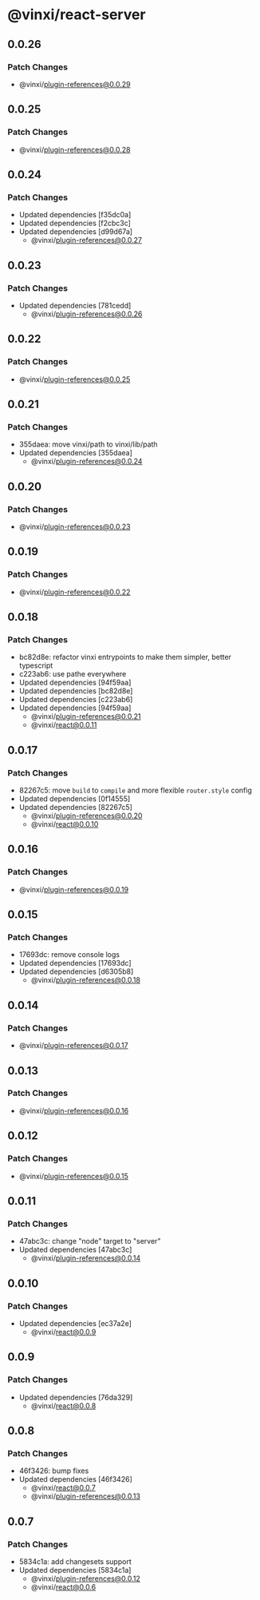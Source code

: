 # @vinxi/react-server

## 0.0.26

### Patch Changes

- @vinxi/plugin-references@0.0.29

## 0.0.25

### Patch Changes

- @vinxi/plugin-references@0.0.28

## 0.0.24

### Patch Changes

- Updated dependencies [f35dc0a]
- Updated dependencies [f2cbc3c]
- Updated dependencies [d99d67a]
  - @vinxi/plugin-references@0.0.27

## 0.0.23

### Patch Changes

- Updated dependencies [781cedd]
  - @vinxi/plugin-references@0.0.26

## 0.0.22

### Patch Changes

- @vinxi/plugin-references@0.0.25

## 0.0.21

### Patch Changes

- 355daea: move vinxi/path to vinxi/lib/path
- Updated dependencies [355daea]
  - @vinxi/plugin-references@0.0.24

## 0.0.20

### Patch Changes

- @vinxi/plugin-references@0.0.23

## 0.0.19

### Patch Changes

- @vinxi/plugin-references@0.0.22

## 0.0.18

### Patch Changes

- bc82d8e: refactor vinxi entrypoints to make them simpler, better typescript
- c223ab6: use pathe everywhere
- Updated dependencies [94f59aa]
- Updated dependencies [bc82d8e]
- Updated dependencies [c223ab6]
- Updated dependencies [94f59aa]
  - @vinxi/plugin-references@0.0.21
  - @vinxi/react@0.0.11

## 0.0.17

### Patch Changes

- 82267c5: move `build` to `compile` and more flexible `router.style` config
- Updated dependencies [0f14555]
- Updated dependencies [82267c5]
  - @vinxi/plugin-references@0.0.20
  - @vinxi/react@0.0.10

## 0.0.16

### Patch Changes

- @vinxi/plugin-references@0.0.19

## 0.0.15

### Patch Changes

- 17693dc: remove console logs
- Updated dependencies [17693dc]
- Updated dependencies [d6305b8]
  - @vinxi/plugin-references@0.0.18

## 0.0.14

### Patch Changes

- @vinxi/plugin-references@0.0.17

## 0.0.13

### Patch Changes

- @vinxi/plugin-references@0.0.16

## 0.0.12

### Patch Changes

- @vinxi/plugin-references@0.0.15

## 0.0.11

### Patch Changes

- 47abc3c: change "node" target to "server"
- Updated dependencies [47abc3c]
  - @vinxi/plugin-references@0.0.14

## 0.0.10

### Patch Changes

- Updated dependencies [ec37a2e]
  - @vinxi/react@0.0.9

## 0.0.9

### Patch Changes

- Updated dependencies [76da329]
  - @vinxi/react@0.0.8

## 0.0.8

### Patch Changes

- 46f3426: bump fixes
- Updated dependencies [46f3426]
  - @vinxi/react@0.0.7
  - @vinxi/plugin-references@0.0.13

## 0.0.7

### Patch Changes

- 5834c1a: add changesets support
- Updated dependencies [5834c1a]
  - @vinxi/plugin-references@0.0.12
  - @vinxi/react@0.0.6
